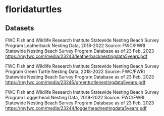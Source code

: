 # floridaturtles

## Datasets

FWC Fish and Wildlife Research Institute
Statewide Nesting Beach Survey Program
Leatherback Nesting Data, 2018-2022
Source: FWC/FWRI Statewide Nesting Beach Survey Program Database as of 23 Feb. 2023
https://myfwc.com/media/23243/leatherbacknestingdata5years.pdf

FWC Fish and Wildlife Research Institute
Statewide Nesting Beach Survey Program
Green Turtle Nesting Data, 2018-2022
Source: FWC/FWRI Statewide Nesting Beach Survey Program Database as of 23 Feb. 2023
https://myfwc.com/media/23245/greenturtlenestingdata5years.pdf


FWC Fish and Wildlife Research Institute
Statewide Nesting Beach Survey Program
Loggerhead Nesting Data, 2018-2022
Source: FWC/FWRI Statewide Nesting Beach Survey Program Database as of 23 Feb. 2023
https://myfwc.com/media/23244/loggerheadnestingdata5years.pdf